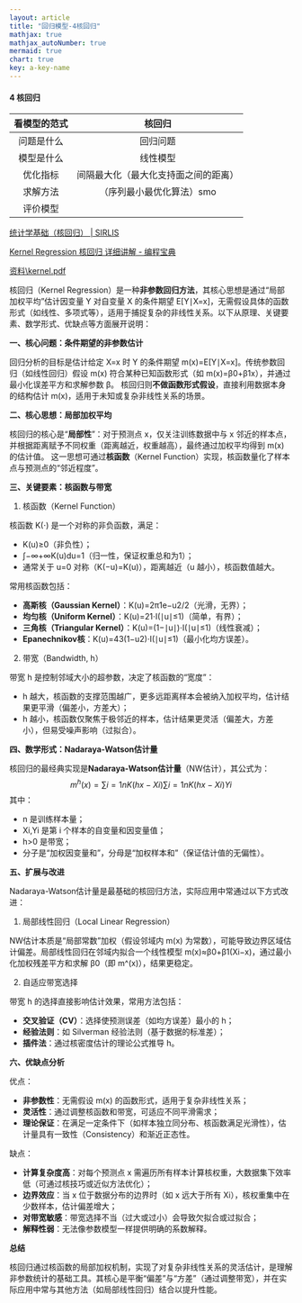 ```yaml
---
layout: article
title: "回归模型-4核回归"
mathjax: true
mathjax_autoNumber: true
mermaid: true
chart: true
key: a-key-name
---
```


#### 4 核回归

| 看模型的范式 |                核回归                |
| :----------: | :----------------------------------: |
|  问题是什么  |               回归问题               |
|  模型是什么  |               线性模型               |
|   优化指标   | 间隔最大化（最大化支持面之间的距离） |
|   求解方法   |      （序列最小最优化算法）smo       |
|   评价模型   |                                      |

[统计学基础（核回归） | SIRLIS](https://sirlis.cn/posts/statistics-kernel-regression/)

[Kernel Regression 核回归 详细讲解 - 编程宝典](https://www.bianchengbaodian.com/article/e78ee4714ae834a7d1795908af4d14b8.html)

[资料\kernel.pdf](file:///C:/Users/单小航/Desktop/研0-AI方向/资料/kernel.pdf)

核回归（Kernel Regression）是一种**非参数回归方法**，其核心思想是通过“局部加权平均”估计因变量 Y 对自变量 X 的条件期望 E[Y∣X=x]，无需假设具体的函数形式（如线性、多项式等），适用于捕捉复杂的非线性关系。以下从原理、关键要素、数学形式、优缺点等方面展开说明：

**一、核心问题：条件期望的非参数估计**

回归分析的目标是估计给定 X=x 时 Y 的条件期望 m(x)=E[Y∣X=x]。传统参数回归（如线性回归）假设 m(x) 符合某种已知函数形式（如 m(x)=β0+β1x），并通过最小化误差平方和求解参数 β。
 核回归则​**​不做函数形式假设​**​，直接利用数据本身的结构估计 m(x)，适用于未知或复杂非线性关系的场景。

**二、核心思想：局部加权平均**

核回归的核心是“**局部性**”：对于预测点 x，仅关注训练数据中与 x 邻近的样本点，并根据距离赋予不同权重（距离越近，权重越高），最终通过加权平均得到 m(x) 的估计值。
 这一思想可通过​**​核函数​**​（Kernel Function）实现，核函数量化了样本点与预测点的“邻近程度”。

**三、关键要素：核函数与带宽**

1. 核函数（Kernel Function）

核函数 K(⋅) 是一个对称的非负函数，满足：

- K(u)≥0（非负性）；
- ∫−∞+∞K(u)du=1（归一性，保证权重总和为1）；
- 通常关于 u=0 对称（K(−u)=K(u)），距离越近（u 越小），核函数值越大。

常用核函数包括：

- **高斯核（Gaussian Kernel）**：K(u)=2π1e−u2/2（光滑，无界）；
- **均匀核（Uniform Kernel）**：K(u)=21⋅I(∣u∣≤1)（简单，有界）；
- **三角核（Triangular Kernel）**：K(u)=(1−∣u∣)⋅I(∣u∣≤1)（线性衰减）；
- **Epanechnikov核**：K(u)=43(1−u2)⋅I(∣u∣≤1)（最小化均方误差）。

2. 带宽（Bandwidth, h）

带宽 h 是控制邻域大小的超参数，决定了核函数的“宽度”：

- h 越大，核函数的支撑范围越广，更多远距离样本会被纳入加权平均，估计结果更平滑（偏差小，方差大）；
- h 越小，核函数仅聚焦于极邻近的样本，估计结果更灵活（偏差大，方差小），但易受噪声影响（过拟合）。

**四、数学形式：Nadaraya-Watson估计量**

核回归的最经典实现是**Nadaraya-Watson估计量**（NW估计），其公式为：
$$
m^h(x)=∑i=1nK(hx−Xi)∑i=1nK(hx−Xi)Yi
$$
其中：

- n 是训练样本量；
- Xi,Yi 是第 i 个样本的自变量和因变量值；
- h>0 是带宽；
- 分子是“加权因变量和”，分母是“加权样本和”（保证估计值的无偏性）。

**五、扩展与改进**

Nadaraya-Watson估计量是最基础的核回归方法，实际应用中常通过以下方式改进：

1. 局部线性回归（Local Linear Regression）

NW估计本质是“局部常数”加权（假设邻域内 m(x) 为常数），可能导致边界区域估计偏差。局部线性回归在邻域内拟合一个线性模型 m(x)≈β0+β1(Xi−x)，通过最小化加权残差平方和求解 β0（即 m^(x)），结果更稳定。

2. 自适应带宽选择

带宽 h 的选择直接影响估计效果，常用方法包括：

- **交叉验证（CV）**：选择使预测误差（如均方误差）最小的 h；
- **经验法则**：如 Silverman 经验法则（基于数据的标准差）；
- **插件法**：通过核密度估计的理论公式推导 h。

**六、优缺点分析**

优点：

- **非参数性**：无需假设 m(x) 的函数形式，适用于复杂非线性关系；
- **灵活性**：通过调整核函数和带宽，可适应不同平滑需求；
- **理论保证**：在满足一定条件下（如样本独立同分布、核函数满足光滑性），估计量具有一致性（Consistency）和渐近正态性。

缺点：

- **计算复杂度高**：对每个预测点 x 需遍历所有样本计算核权重，大数据集下效率低（可通过核技巧或近似方法优化）；
- **边界效应**：当 x 位于数据分布的边界时（如 x 远大于所有 Xi），核权重集中在少数样本，估计偏差增大；
- **对带宽敏感**：带宽选择不当（过大或过小）会导致欠拟合或过拟合；
- **解释性弱**：无法像参数模型一样提供明确的系数解释。

**总结**

核回归通过核函数的局部加权机制，实现了对复杂非线性关系的灵活估计，是理解非参数统计的基础工具。其核心是平衡“偏差”与“方差”（通过调整带宽），并在实际应用中常与其他方法（如局部线性回归）结合以提升性能。